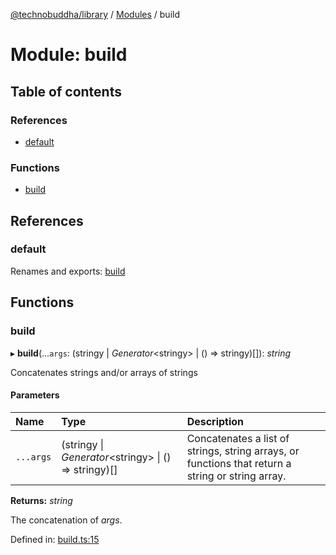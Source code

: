 [@technobuddha/library](../../README.md) / [Modules](../Modules.md) / build

# Module: build

## Table of contents

### References

- [default](build.md#default)

### Functions

- [build](build.md#build)

## References

### default

Renames and exports: [build](build.md#build)

## Functions

### build

▸ **build**(...`args`: (stringy \| *Generator*<stringy\> \| () => stringy)[]): *string*

Concatenates strings and/or arrays of strings

#### Parameters

| Name | Type | Description |
| :------ | :------ | :------ |
| `...args` | (stringy \| *Generator*<stringy\> \| () => stringy)[] | Concatenates a list of strings, string arrays, or functions that return a string or string array. |

**Returns:** *string*

The concatenation of *args*.

Defined in: [build.ts:15](../../src/build.ts#L15)
